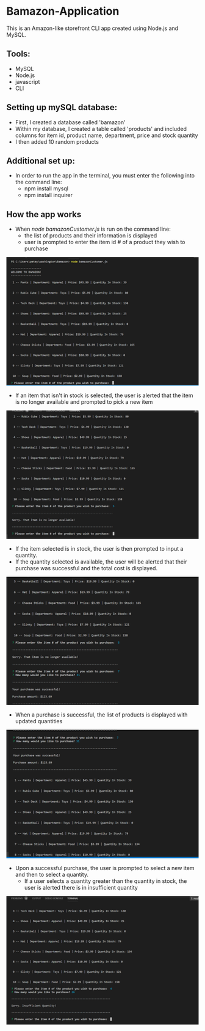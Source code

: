 # **Bamazon-Application**
This is an Amazon-like storefront CLI app created using Node.js and MySQL.


## Tools:
* MySQL
* Node.js
* javascript
* CLI

## Setting up mySQL database:
* First, I created a database called 'bamazon'
* Within my database, I created a table called 'products' and included columns for item id, product name, department, price and stock quantity
* I then added 10 random products

## Additional set up:
* In order to run the app in the terminal, you must enter the following into the command line:
    * npm install mysql 
    * npm install inquirer

## How the app works

* When _node bamazonCustomer.js_ is run on the command line: 
    * the list of products and their information is displayed
    * user is prompted to enter the item id # of a product they wish to purchase

![Image of start](/img1.png)

* If an item that isn't in stock is selected, the user is alerted that the item is no longer available and prompted to pick a new item

![Image of start](/img2.png)

* If the item selected is in stock, the user is then prompted to input a quantity. 
* If the quantity selected is available, the user will be alerted that their purchase was successful and the total cost is displayed.

![Image of start](/img3.png)

* When a purchase is successful, the list of products is displayed with updated quantities

![Image of start](/img4.png)

* Upon a successful purchase, the user is prompted to select a new item and then to select a quantity.
    * If a user selects a quantity greater than the quantity in stock, the user is alerted there is in insufficient quantity

![Image of start](/img5.png)    